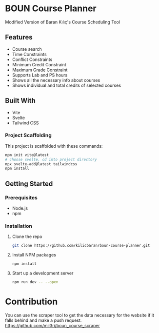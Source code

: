 # BOUN Course Planner

Modified Version of Baran Kılıç's Course Scheduling Tool

## Features

* Course search
* Time Constraints
* Conflict Constraints
* Minimum Credit Constraint
* Maximum Grade Constraint
* Supports Lab and PS hours
* Shows all the necessary info about courses
* Shows individual and total credits of selected courses

## Built With

* Vite
* Svelte
* Tailwind CSS

### Project Scaffolding

This project is scaffolded with these commands:
```sh
npm init vite@latest
# choose svelte, cd into project directory
npx svelte-add@latest tailwindcss
npm install
```


## Getting Started

### Prerequisites

* Node.js
* npm

### Installation

1. Clone the repo
   ```sh
   git clone https://github.com/kilicbaran/boun-course-planner.git
   ```
3. Install NPM packages
   ```sh
   npm install
   ```
4. Start up a development server
   ```sh
   npm run dev -- --open
   ```

# Contribution

You can use the scraper tool to get the data necessary for the website if it falls behind and make a push request.
https://github.com/mil3ri/boun_course_scraper
